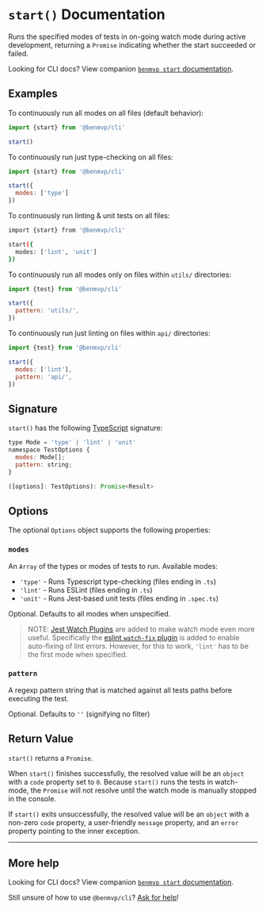 # `start()` Documentation

Runs the specified modes of tests in on-going watch mode during active development, returning a `Promise` indicating whether the start succeeded or failed.

Looking for CLI docs? View companion [`benmvp start` documentation](../cli/start.md).

## Examples

To continuously run all modes on all files (default behavior):

```js
import {start} from '@benmvp/cli'

start()
```

To continuously run just type-checking on all files:

```js
import {start} from '@benmvp/cli'

start({
  modes: ['type']
})
```

To continuously run linting & unit tests on all files:

```sh
import {start} from '@benmvp/cli'

start({
  modes: ['lint', 'unit']
})
```

To continuously run all modes only on files within `utils/` directories:

```js
import {test} from '@benmvp/cli'

start({
  pattern: 'utils/',
})
```

To continuously run just linting on files within `api/` directories:

```js
import {test} from '@benmvp/cli'

start({
  modes: ['lint'],
  pattern: 'api/',
})
```

## Signature

`start()` has the following [TypeScript](https://www.typescriptlang.org/) signature:

```js
type Mode = 'type' | 'lint' | 'unit'
namespace TestOptions {
  modes: Mode[];
  pattern: string;
}

([options]: TestOptions): Promise<Result>
```

## Options

The optional `Options` object supports the following properties:

### `modes`

An `Array` of the types or modes of tests to run. Available modes:

- `'type'` - Runs Typescript type-checking (files ending in `.ts`)
- `'lint'` - Runs ESLint (files ending in `.ts`)
- `'unit'` - Runs Jest-based unit tests (files ending in `.spec.ts`)

Optional. Defaults to all modes when unspecified.

> NOTE: [Jest Watch Plugins](https://jestjs.io/docs/en/watch-plugins) are added to make watch mode even more useful. Specifically the [eslint `watch-fix` plugin](https://github.com/jest-community/jest-runner-eslint#toggle---fix-in-watch-mode) is added to enable auto-fixing of lint errors. However, for this to work, `'lint'` has to be the first mode when specified.

### `pattern`

A regexp pattern string that is matched against all tests paths before executing the test.

Optional. Defaults to `''` (signifying no filter)

## Return Value

`start()` returns a `Promise`.

When `start()` finishes successfully, the resolved value will be an `object` with a `code` property set to `0`. Because `start()` runs the tests in watch-mode, the `Promise` will not resolve until the watch mode is manually stopped in the console.

If `start()` exits unsuccessfully, the resolved value will be an `object` with a non-zero `code` property, a user-friendly `message` property, and an `error` property pointing to the inner exception.

---

## More help

Looking for CLI docs? View companion [`benmvp start` documentation](../cli/start.md).

Still unsure of how to use `@benmvp/cli`? [Ask for help](https://github.com/benmvp/benmvp-cli/issues)!
